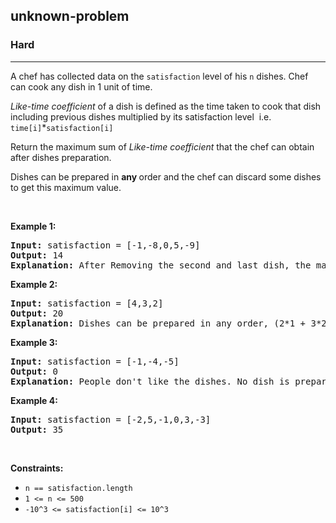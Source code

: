 <h2>unknown-problem</h2><h3>Hard</h3><hr><div><p>A chef&nbsp;has collected data on the <code>satisfaction</code> level of his&nbsp;<code>n</code> dishes.&nbsp;Chef can cook any dish in 1 unit of time.</p>

<p><em>Like-time coefficient</em>&nbsp;of a dish is defined as&nbsp;the time taken to cook that dish including previous dishes multiplied by its satisfaction level &nbsp;i.e.&nbsp; <code>time[i]</code>*<code>satisfaction[i]</code></p>

<p>Return&nbsp;the maximum sum of&nbsp;<em>Like-time coefficient </em>that the chef can obtain after dishes preparation.</p>

<p>Dishes can be prepared in <strong>any </strong>order and the chef can discard some dishes to get this maximum value.</p>

<p>&nbsp;</p>
<p><strong>Example 1:</strong></p>

<pre><strong>Input:</strong> satisfaction = [-1,-8,0,5,-9]
<strong>Output:</strong> 14
<strong>Explanation: </strong>After Removing the second and last dish, the maximum total <em>Like-time coefficient</em> will be equal to (-1*1 + 0*2 + 5*3 = 14). Each dish is prepared in one unit of time.</pre>

<p><strong>Example 2:</strong></p>

<pre><strong>Input:</strong> satisfaction = [4,3,2]
<strong>Output:</strong> 20
<strong>Explanation:</strong> Dishes can be prepared in any order, (2*1 + 3*2 + 4*3 = 20)
</pre>

<p><strong>Example 3:</strong></p>

<pre><strong>Input:</strong> satisfaction = [-1,-4,-5]
<strong>Output:</strong> 0
<strong>Explanation:</strong> People don't like the dishes. No dish is prepared.
</pre>

<p><strong>Example 4:</strong></p>

<pre><strong>Input:</strong> satisfaction = [-2,5,-1,0,3,-3]
<strong>Output:</strong> 35
</pre>

<p>&nbsp;</p>
<p><strong>Constraints:</strong></p>

<ul>
	<li><code>n == satisfaction.length</code></li>
	<li><code>1 &lt;= n &lt;= 500</code></li>
	<li><code>-10^3 &lt;=&nbsp;satisfaction[i] &lt;= 10^3</code></li>
</ul></div>